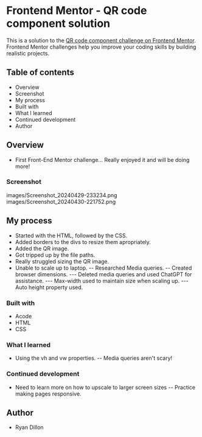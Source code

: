 # Frontend Mentor - QR code component solution
This is a solution to the [QR code component challenge on Frontend Mentor](https://www.frontendmentor.io/challenges/qr-code-component-iux_sIO_H). Frontend Mentor challenges help you improve your coding skills by building realistic projects. 

## Table of contents
- Overview
- Screenshot
- My process
- Built with
- What I learned
- Continued development
- Author

## Overview
- First Front-End Mentor challenge... Really enjoyed it and will be doing more!

### Screenshot
images/Screenshot_20240429-233234.png
images/Screenshot_20240430-221752.png

## My process
- Started with the HTML, followed by the CSS.
- Added borders to the divs to resize them apropriately. 
- Added the QR image. 
- Got tripped up by the file paths. 
- Really struggled sizing the QR image.
- Unable to scale up to laptop.
-- Researched Media queries.
-- Created browser dimensions.
--- Deleted media queries and used ChatGPT for assistance.
--- Max-width used to maintain size when scaling up.
--- Auto height property used.

### Built with
- Acode
- HTML
- CSS

### What I learned
- Using the vh and vw properties.
-- Media queries aren't scary!

### Continued development
- Need to learn more on how to upscale to larger screen sizes
-- Practice making pages responsive.

## Author
- Ryan Dillon